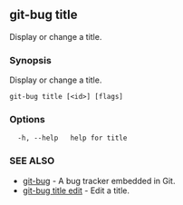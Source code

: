 ## git-bug title

Display or change a title.

### Synopsis

Display or change a title.

```
git-bug title [<id>] [flags]
```

### Options

```
  -h, --help   help for title
```

### SEE ALSO

* [git-bug](git-bug.md)	 - A bug tracker embedded in Git.
* [git-bug title edit](git-bug_title_edit.md)	 - Edit a title.

